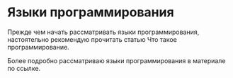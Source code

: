 # Языки программирования

Прежде чем начать рассматривать языки программирования, настоятельно рекомендую прочитать статью Что такое программирование.

Более подробно рассматриваю языки программирования в материале по ссылке.